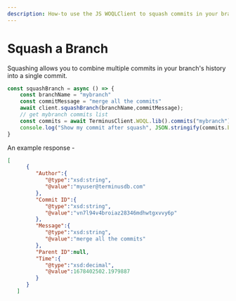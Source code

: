 ```yaml
---
description: How-to use the JS WOQLClient to squash commits in your branch's history
---
```


# Squash a Branch

Squashing allows you to combine multiple commits in your branch's history into a single commit.

```javascript
const squashBranch = async () => {
    const branchName = "mybranch"   
    const commitMessage = "merge all the commits"
    await client.squashBranch(branchName,commitMessage);
    // get mybranch commits list 
    const commits = await TerminusClient.WOQL.lib().commits("mybranch");
    console.log("Show my commit after squash", JSON.stringify(commits.bindings,null,4))
}
```

An example response -

```json
[
      {
         "Author":{
            "@type":"xsd:string",
            "@value":"myuser@terminusdb.com"
         },
         "Commit ID":{
            "@type":"xsd:string",
            "@value":"vn7l94v4broiaz28346mdhwtgxvvy6p"
         },
         "Message":{
            "@type":"xsd:string",
            "@value":"merge all the commits"
         },
         "Parent ID":null,
         "Time":{
            "@type":"xsd:decimal",
            "@value":1678402502.1979887
         }
      }
   ]
```
